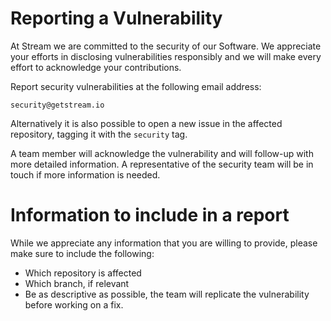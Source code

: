 # Reporting a Vulnerability

At Stream we are committed to the security of our Software. We appreciate your efforts in disclosing vulnerabilities responsibly and we will make every effort to acknowledge your contributions.

Report security vulnerabilities at the following email address:

```
security@getstream.io
```

Alternatively it is also possible to open a new issue in the affected repository, tagging it with the `security` tag.

A team member will acknowledge the vulnerability and will follow-up with more detailed information. A representative of the security team will be in touch if more information is needed.

# Information to include in a report

While we appreciate any information that you are willing to provide, please make sure to include the following:

- Which repository is affected
- Which branch, if relevant
- Be as descriptive as possible, the team will replicate the vulnerability before working on a fix.
